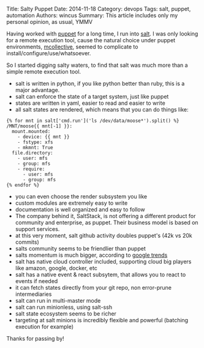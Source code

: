 Title: Salty Puppet
Date: 2014-11-18
Category: devops
Tags: salt, puppet, automation
Authors: wincus
Summary: This article includes only my personal opinion, as usual, YMMV

Having worked with [puppet](http://puppetlabs.com) for a long time, I run into
[salt](http://saltstack.com). I was only looking for a remote execution tool,
cause the natural choice under puppet environments,
[mcollective](http://puppetlabs.com/mcollecive), seemed to complicate to
install/configure/use/whatsoever.

So I started digging salty waters, to find that salt was much more than a
simple remote execution tool.

 * salt is written in python, if you like python better than ruby, this is a
   major advantage.
 * salt can enforce the state of a target system, just like puppet
 * states are written in yaml, easier to read and easier to write
 * all salt states are rendered, which means that you can do things like:

```
{% for mnt in salt['cmd.run']('ls /dev/data/moose*').split() %}
/MNT/moose{{ mnt[-1] }}:
  mount.mounted:
    - device: {{ mnt }}
    - fstype: xfs
    - mkmnt: True
  file.directory:
    - user: mfs
    - group: mfs
    - require:
      - user: mfs
      - group: mfs
{% endfor %}
```
 * you can even choose the render subsystem you like
 * custom modules are extremely easy to write
 * documentation is well organized and easy to follow
 * The company behind it, SaltStack, is not offering a different product for
   community and enterprise, as puppet. Their business model is based on
   support services.
 * at this very moment, salt github activity doubles puppet's (42k vs 20k commits)
 * salts community seems to be friendlier than puppet
 * salts momentum is much bigger, according to [google
   trends](http://www.google.com/trends/explore#q=saltstack%2C%20puppetlabs&cmpt=q)
 * salt has native cloud controller included, supporting cloud big players like
   amazon, google, docker, etc
 * salt has a native event & react subsytem, that allows you to react to events
   if needed
 * it can fetch states directly from your git repo, non error-prune intermediaries
 * salt can run in multi-master mode
 * salt can run minionless, using salt-ssh
 * salt state ecosystem seems to be richer
 * targeting at salt minions is incredibly flexible and powerful (batching
   execution for example)

Thanks for passing by!
